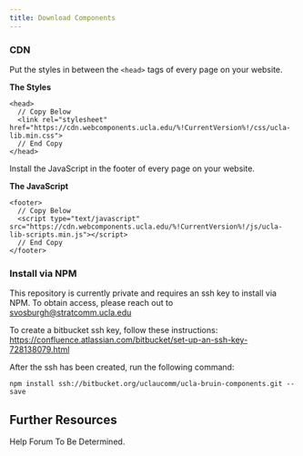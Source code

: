 ```yaml
---
title: Download Components
---
```


### CDN

Put the styles in between the `<head>` tags of every page on your website.

**The Styles**
```
<head>
  // Copy Below
  <link rel="stylesheet" href="https://cdn.webcomponents.ucla.edu/%!CurrentVersion%!/css/ucla-lib.min.css">
  // End Copy
</head>
```

Install the JavaScript in the footer of every page on your website.

**The JavaScript**
```
<footer>
  // Copy Below
  <script type="text/javascript" src="https://cdn.webcomponents.ucla.edu/%!CurrentVersion%!/js/ucla-lib-scripts.min.js"></script>
  // End Copy
</footer>
```

### Install via NPM

This repository is currently private and requires an ssh key to install via NPM. To obtain access, please reach out to svosburgh@stratcomm.ucla.edu

To create a bitbucket ssh key, follow these instructions:
https://confluence.atlassian.com/bitbucket/set-up-an-ssh-key-728138079.html

After the ssh has been created, run the following command:
```
npm install ssh://bitbucket.org/uclaucomm/ucla-bruin-components.git --save
```


## Further Resources

Help Forum To Be Determined.

